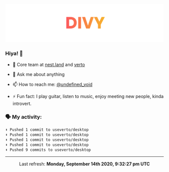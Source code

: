 
![](https://github.com/divy-work/divy-work/raw/master/assets/divy.png)

### Hiya! 👋

- 🔭 Core team at [nest.land](https://github.com/nestdotland/nest.land) and [verto](https://github.com/useverto/verto)

- 💬 Ask me about anything

- 📫 How to reach me: [@undefined_void](https://instagram.com/divy.exe)

- ⚡ Fun fact: I play guitar, listen to music, enjoy meeting new people, kinda introvert.

### 🗣 My activity:

```
⬆️ Pushed 1 commit to useverto/desktop
⬆️ Pushed 1 commit to useverto/desktop
⬆️ Pushed 1 commit to useverto/desktop
⬆️ Pushed 1 commit to useverto/desktop
⬆️ Pushed 9 commits to useverto/desktop
```

------------
<p align="center">Last refresh: <b>Monday, September 14th 2020, 9:32:27 pm UTC</b></p>
